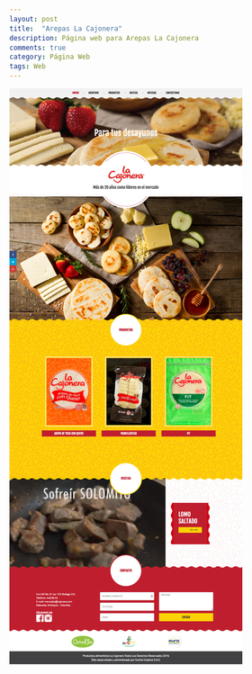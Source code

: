 ```yaml
---
layout: post
title:  "Arepas La Cajonera"
description: Página web para Arepas La Cajonera
comments: true
category: Página Web
tags: Web
---
```

<img src="/public/imgs/proyectos/laCajonera.jpg" />
